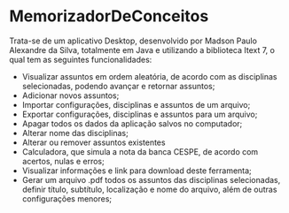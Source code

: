 # MemorizadorDeConceitos

Trata-se de um aplicativo Desktop, desenvolvido por Madson Paulo Alexandre da Silva, totalmente em Java e utilizando a biblioteca Itext 7, o qual tem as seguintes funcionalidades:

- Visualizar assuntos em ordem aleatória, de acordo com as disciplinas selecionadas, podendo avançar e retornar assuntos;
- Adicionar novos assuntos;
- Importar configurações, disciplinas e assuntos de um arquivo;
- Exportar configurações, disciplinas e assuntos para um arquivo;
- Apagar todos os dados da aplicação salvos no computador;
- Alterar nome das disciplinas;
- Alterar ou remover assuntos existentes
- Calculadora, que simula a nota da banca CESPE, de acordo com acertos, nulas e erros;
- Visualizar informações e link para download deste ferramenta;
- Gerar um arquivo .pdf todos os assuntos das disciplinas selecionadas, definir título, subtítulo, localização e nome do arquivo, além de outras configurações menores;
